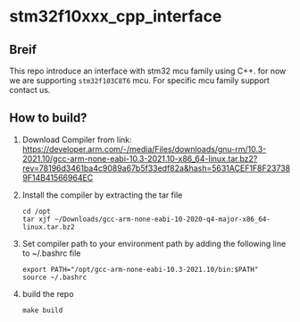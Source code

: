 # stm32f10xxx_cpp_interface

## Breif
This repo introduce an interface with stm32 mcu family using C++. for now we are supporting `stm32f103C8T6` mcu. For specific mcu family support contact us.
## How to build?
1) Download Compiler from link: https://developer.arm.com/-/media/Files/downloads/gnu-rm/10.3-2021.10/gcc-arm-none-eabi-10.3-2021.10-x86_64-linux.tar.bz2?rev=78196d3461ba4c9089a67b5f33edf82a&hash=5631ACEF1F8F237389F14B41566964EC

2) Install the compiler by extracting the tar file
    ```
    cd /opt
    tar xjf ~/Downloads/gcc-arm-none-eabi-10-2020-q4-major-x86_64-linux.tar.bz2
    ```
3) Set compiler path to your environment path by adding the following line to ~/.bashrc     file 
    ```
    export PATH="/opt/gcc-arm-none-eabi-10.3-2021.10/bin:$PATH"
    source ~/.bashrc
    ```
4) build the repo 
   ```
   make build 
   ```
